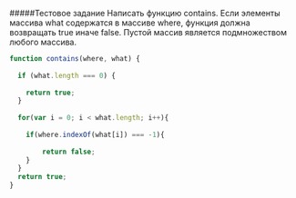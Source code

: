 #####Тестовое задание
Написать функцию contains. Если элементы массива what содержатся в массиве where, функция должна возвращать true
иначе false. Пустой массив является подмножеством любого массива.

```javascript
function contains(where, what) {
	 
  if (what.length === 0) {
  	
    return true;
  }
  
  for(var i = 0; i < what.length; i++){
  	
    if(where.indexOf(what[i]) === -1){
    		
        return false;
    }
  }
  return true;
}
```
